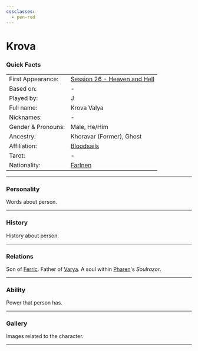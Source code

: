 ```yaml
---
cssclasses:
  - pen-red
---
```

# Krova
### Quick Facts

|                    |                                                                                                 |
| ------------------ | ----------------------------------------------------------------------------------------------- |
| First Appearance:  | [Session 26 - Heaven and Hell](../../Session%20Notes/Session%2026%20-%20Heaven%20and%20Hell%5C) |
| Based on:          | -                                                                                               |
| Played by:         | J                                                                                               |
| Full name:         | Krova Valya                                                                                     |
| Nicknames:         | -                                                                                               |
| Gender & Pronouns: | Male, He/Him                                                                                    |
| Ancestry:          | Khoravar (Former), Ghost                                                                        |
| Affiliation:       | [Bloodsails](../../-Groups/Bloodsails.md)                                                       |
| Tarot:             | -                                                                                               |
| Nationality:       | [Farlnen](../../-Locations--Planes/Farlnen.md)                                                  |
***
### Personality
Words about person.

***
### History
History about person.

***
### Relations
Son of [Ferric](Ferric.md).
Father of [Varya](Varya.md).
A soul within [Pharen](../-Player/Pharen.md)'s *Soulrazor*.

***
### Ability
Power that person has.

***
### Gallery
Images related to the character.

***
